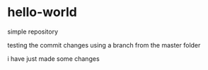 # hello-world
simple repository

testing the commit changes using a branch from the master folder

i have just made some changes